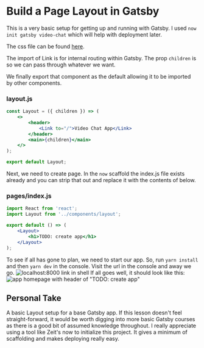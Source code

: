 # Build a Page Layout in Gatsby

This is a very basic setup for getting up and running with Gatsby. I used `now init gatsby video-chat` which will help with deployment later.

The css file can be found [here](https://github.com/jlengstorf/twilio-gatsby-video-chat/blob/master/src/components/layout.css).

The import of Link is for internal routing within Gatsby. The prop `children` is so we can pass through whatever we want. 

We finally export that component as the default allowing it to be imported by other components.
### layout.js
```jsx
const Layout = ({ children }) => (
    <>
        <header>
            <Link to="/">Video Chat App</Link>
        </header>
        <main>{children}</main>
    </>
);

export default Layout;
```
Next, we need to create page. In the `now` scaffold the index.js file exists already and you can strip that out and replace it with the contents of below.
### pages/index.js
```jsx
import React from 'react';
import Layout from '../components/layout';

export default () => (
    <Layout>
        <h1>TODO: create app</h1>
    </Layout>
);
```
To see if all has gone to plan, we need to start our app. So, run `yarn install` and then `yarn dev` in the console. Visit the url in the console and away we go.
![localhost:8000 link in shell](https://res.cloudinary.com/dg3gyk0gu/image/upload/v1576277267/transcript-images/gatsby-learn-build-a-page-layout-in-gatsby-localhost.jpg)
If all goes well, it should look like this:
![app homepage with header of "TODO: create app"](https://res.cloudinary.com/dg3gyk0gu/image/upload/v1576277267/transcript-images/gatsby-learn-build-a-page-layout-in-gatsby-homepage.jpg)

## Personal Take
A basic Layout setup for a base Gatsby app. If this lesson doesn't feel straight-forward, it would be worth digging into more basic Gatsby courses as there is a good bit of assumed knowledge throughout. I really appreciate using a tool like Zeit's now to initialize this project. It gives a minimum of scaffolding and makes deploying really easy.